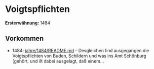 # Voigtspflichten

**Ersterwähnung:** 1484

## Vorkommen
- 1484: [jahre/1484/README.md](../jahre/1484/README.md) – Desgleichen ſind ausgegangen die
Voigtspflichten von Buden, Schildern und was ins Amt
Schönburg [gehört, und iſt dabei ausgeſagt, daß einem...
